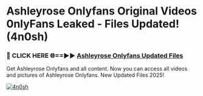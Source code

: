 # Ashleyrose Onlyfans Original Videos 0nlyFans Leaked - Files Updated! (4n0sh)

<h3>🔴 CLICK HERE 🌐==►► <a href="https://tinyurl.com/2m67pmp6" rel="nofollow">Ashleyrose Onlyfans Updated Files</a></h3>

Get Ashleyrose Onlyfans and all content. Now you can access all videos and pictures of Ashleyrose Onlyfans. New Updated Files 2025!

[![4n0sh](https://i.imgur.com/H4QAA4z.gif)](https://tinyurl.com/2m67pmp6)